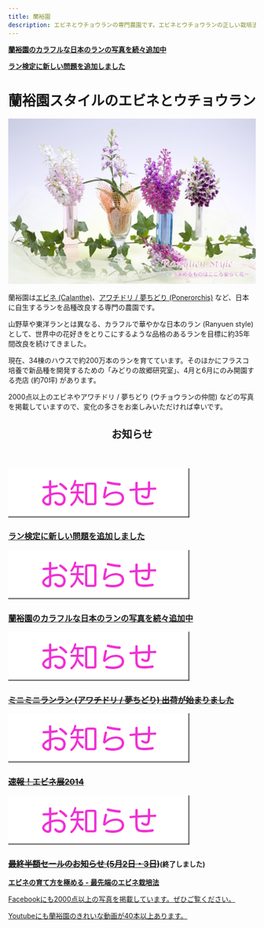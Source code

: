 ```yaml
---
title: 蘭裕園
description: エビネとウチョウランの専門農園です。エビネとウチョウランの正しい栽培法や、エビネとウチョウランの綺麗な写真を掲載しています。
---
```

<b><a href="/news/information_of_new_photos">蘭裕園のカラフルな日本のランの写真を続々追加中</a></b>

<b><a href="/news/information_of_orchid_exam">ラン検定に新しい問題を追加しました</a></b>

蘭裕園スタイルのエビネとウチョウラン
==

<img src="/assets/images/top_img2.jpg" alt="アワチドリ / 夢ちどり - 蘭裕園" />

蘭裕園は[エビネ (Calanthe)](calanthe/)、[アワチドリ / 夢ちどり (Ponerorchis)](ponerorchis/) など、日本に自生するランを品種改良する専門の農園です。

山野草や東洋ランとは異なる、カラフルで華やかな日本のラン (Ranyuen style) として、世界中の花好きをとりこにするような品格のあるランを目標に約35年間改良を続けてきました。

現在、34棟のハウスで約200万本のランを育てています。そのほかにフラスコ培養で新品種を開発するための「みどりの故郷研究室」、4月と6月にのみ開園する売店 (約70坪) があります。

2000点以上のエビネやアワチドリ / 夢ちどり (ウチョウランの仲間) などの写真を掲載していますので、変化の多さをお楽しみいただければ幸いです。

<!-- TODO DBとの連携が完了したらimgのカテゴライズをどうするか考える -->
<div id="info">
  <section>
    <header>
      <h1>お知らせ</h1>
    </header>
    <article>
      <p><img src="/assets/images/icons/information.png"></p>
      <h1><a href="news/information_of_orchid_exam">ラン検定に新しい問題を追加しました</a></h1>
    </article>
    <article>
      <p><img src="/assets/images/icons/information.png"></p>
      <h1><a href="news/information_of_new_photos">蘭裕園のカラフルな日本のランの写真を続々追加中</a></h1>
    </article>
    <article>
      <p><img src="/assets/images/icons/information.png"></p>
      <h1><strike><a href="news/information_of_shipping_of_awachidori_and_yumechidori_2014">ミニミニランラン (アワチドリ / 夢ちどり) 出荷が始まりました</a></strike></h1>
    </article>
    <article>
      <p><img src="/assets/images/icons/information.png"></p>
      <h1><strike><a href="news/report_of_calanthe_fair_2014">速報！エビネ展2014</a></strike></h1>
    </article>
    <article>
      <p><img src="/assets/images/icons/information.png"></p>
      <h1><strike><a href="news/information_of_calanthe_fair_2014">最終半額セールのお知らせ (5月2日・3日)</a></strike><small>(終了しました)</small></h1>
    </article>
  </section>
</div>

<b><a href="calanthe/growings_calanthe_in_the_new_way">エビネの育て方を極める - 最先端のエビネ栽培法</a></b>

<a class="facebook" href="http://fb.me/ranyuenjapan"><span>Facebookにも2000点以上の写真を掲載しています。ぜひご覧ください。</span></a>

<a class="youtube" href="https://www.youtube.com/playlist?list=PLt3tRMFWeZB-ce852wXcEHamgRZe_PiWD"><span>Youtubeにも蘭裕園のきれいな動画が40本以上あります。</span></a>
